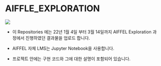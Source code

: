 # AIFFLE_EXPLORATION 

 <img src="https://img.shields.io/badge/Jupyter-F37626?style=flat-square&logo=Jupyter&logoColor=black"/>

* 이 Repositories 에는 22년 1월 4일 부터 3월 14일까지 AIFFEL Exploration 과정에서 진행하였던 결과물을 업로드 합니다. 

- AIFFEL 자체 LMS는 Jupyter Notebook을 사용합니다. 

- 프로젝트 안에는 구현 코드와 그에 대한 설명이 포함되어 있습니다. 
